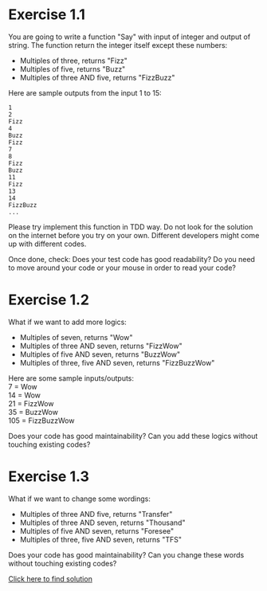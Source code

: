 <!-- TITLE: FizzBuzz -->
<!-- SUBTITLE: This can be your first exercise to practice TDD. It is a good exercise for you to start and give you the real feeling of TDD. Don't feel bad if you couldn't do it well as this happens to everyone who start practicing TDD for the 1st time including myself :) -->

# Exercise 1.1

You are going to write a function "Say" with input of integer and output of string. The function return the integer itself except these numbers:

- Multiples of three, returns "Fizz"
- Multiples of five, returns "Buzz"
- Multiples of three AND five, returns "FizzBuzz"

Here are sample outputs from the input 1 to 15:  
```
1  
2  
Fizz  
4  
Buzz  
Fizz  
7  
8  
Fizz  
Buzz  
11  
Fizz  
13  
14  
FizzBuzz  
...
```

Please try implement this function in TDD way. Do not look for the solution on the internet before you try on your own. Different developers might come up with different codes.

Once done, check: Does your test code has good readability? Do you need to move around your code or your mouse in order to read your code?

# Exercise 1.2

What if we want to add more logics:

- Multiples of seven, returns "Wow"
- Multiples of three AND seven, returns "FizzWow"
- Multiples of five AND seven, returns "BuzzWow"
- Multiples of three, five AND seven, returns "FizzBuzzWow"

Here are some sample inputs/outputs:  
7 = Wow  
14 = Wow  
21 = FizzWow  
35 = BuzzWow  
105 = FizzBuzzWow  

Does your code has good maintainability? Can you add these logics without touching existing codes?

# Exercise 1.3

What if we want to change some wordings:

- Multiples of three AND five, returns "Transfer"
- Multiples of three AND seven, returns "Thousand"
- Multiples of five AND seven, returns "Foresee"
- Multiples of three, five AND seven, returns "TFS"

Does your code has good maintainability? Can you change these words without touching existing codes?

[Click here to find solution](fizzbuzz/answer)